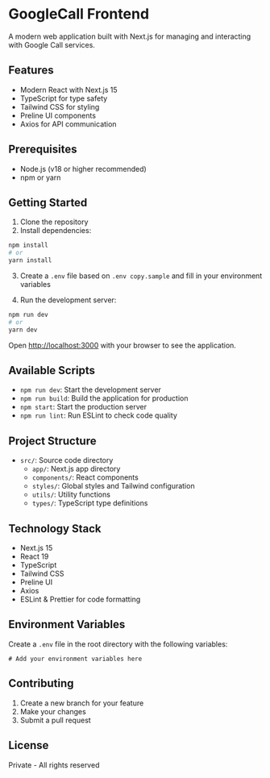 # GoogleCall Frontend

A modern web application built with Next.js for managing and interacting with Google Call services.

## Features

- Modern React with Next.js 15
- TypeScript for type safety
- Tailwind CSS for styling
- Preline UI components
- Axios for API communication

## Prerequisites

- Node.js (v18 or higher recommended)
- npm or yarn

## Getting Started

1. Clone the repository
2. Install dependencies:

```bash
npm install
# or
yarn install
```

3. Create a `.env` file based on `.env copy.sample` and fill in your environment variables

4. Run the development server:

```bash
npm run dev
# or
yarn dev
```

Open [http://localhost:3000](http://localhost:3000) with your browser to see the application.

## Available Scripts

- `npm run dev`: Start the development server
- `npm run build`: Build the application for production
- `npm start`: Start the production server
- `npm run lint`: Run ESLint to check code quality

## Project Structure

- `src/`: Source code directory
  - `app/`: Next.js app directory
  - `components/`: React components
  - `styles/`: Global styles and Tailwind configuration
  - `utils/`: Utility functions
  - `types/`: TypeScript type definitions

## Technology Stack

- Next.js 15
- React 19
- TypeScript
- Tailwind CSS
- Preline UI
- Axios
- ESLint & Prettier for code formatting

## Environment Variables

Create a `.env` file in the root directory with the following variables:

```
# Add your environment variables here
```

## Contributing

1. Create a new branch for your feature
2. Make your changes
3. Submit a pull request

## License

Private - All rights reserved
